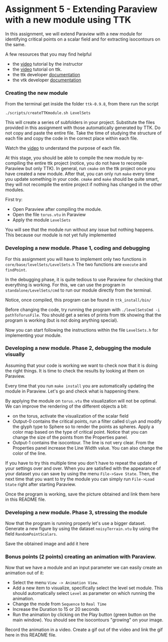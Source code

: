 # Assignment 5 - Extending Paraview with a new module using TTK

In this assignment, we will extend Paraview with a new module for identifying critical points on a scalar field and for extracting isocontours on the same.

A few resources that you may find helpful
- the [video](https://drive.google.com/file/d/1FlrCtbu6K1t4oO38dTflzsZsWF-SszlC/view?usp=sharing) tutorial by the instructor
- the [video](https://topology-tool-kit.github.io/tutorials.html#newModule) tutorial on ttk.
- the ttk developer [documentation](https://topology-tool-kit.github.io/doc/html/index.html)
- the vtk developer [documentation](https://vtk.org/doc/nightly/html/)


### Creating the new module

From the terminal get inside the folder `ttk-0.9.8`, from there run the script

`./scripts/createTTKmodule.sh LevelSets`

This will create a series of subfolders in your project.
Substitute the files provided in this assignment with those automatically generated by TTK. Do not copy and paste the entire file. Take the time of studying the structure of each file and copy the code in the correct place within each file.

Watch the [video](https://drive.google.com/file/d/1FlrCtbu6K1t4oO38dTflzsZsWF-SszlC/view?usp=sharing) to understand the purpose of each file.

At this stage, you should be able to compile the new module by re-compiling the entire ttk project (notice, you do not have to recompile Paraview but only TTK). In general, run `cmake` on the ttk project once you have created a new module. After that, you can only run `make` every time you update something in your code. `cmake` and `make` should be quite smart, they will not recompile the entire project if nothing has changed in the other modules.

First try:
- Open Paraview after compiling the module.
- Open the file `torus.vtu` in Paraview
- Apply the module `LevelSets`

You will see that the module run without any issue but nothing happens. This because our module is not yet fully implemented


### Developing a new module. Phase 1, coding and debugging

For this assignment you will have to implement only two functions in `core/base/levelSets/LevelSets.h`
The two functions are `execute` and `findPoint`.

In the debugging phase, it is quite tedious to use Paraview for checking that everything is working. For this, we can use the program in `standalone/LevelSets/cmd` to run our module directly from the terminal.

Notice, once compiled, this program can be found in `ttk_install/bin/`

Before changing the code, try running the program with `./levelSetsCmd -i pathToTorusFile`.
You should get a series of prints from ttk showing that the program is working (but is not doing anything special).

Now you can start following the instructions within the file `LevelSets.h` for implementing your module.


### Developing a new module. Phase 2, debugging the module visually

Assuming that your code is working we want to check now that it is doing the right things. It is time to check the results by looking at them on Paraview.

Every time that you run `make install` you are automatically updating the module in Paraview. Let's go and check what is happening there.

By applying the module on `torus.vtu` the visualization will not be optimal. We can improve the rendering of the different objects a bit:
- on the torus, activate the visualization of the scalar field
- Output-0 contains the critical points, run a filter called `Glyph` and modify the glyph type to Sphere so to render the points as spheres. Apply a color map based on the type of critical point. Notice that you can change the size of the points from the Properties panel.
- Output-1 contains the isocontour. The line is not very clear. From the Properties panel increase the Line Width value. You can also change the color of the line.

If you have to try this multiple time you don't have to repeat the update of your settings over and over. When you are satisfied with the appearance of your dataset you can save by using the menu `File->Save State`. Then, the next time that you want to try the module you can simply run `File->Load State` right after starting Paraview.

Once the program is working, save the picture obtained and link them here in this README file.



### Developing a new module. Phase 3, stressing the module

Now that the program is running properly let's use a bigger dataset. Generate a new figure by using the dataset `noisyTerrain.vtu` by using the field `RandomPointScalars`.

Save the obtained image and add it here


### Bonus points (2 points) creating an animation with Paraview.

Now that we have a module and an input parameter we can easily create an animation out of it:
- Select the menu `View -> Animation View`.
- Add a new item to visualize, specifically select the level set module. This should automatically select `Level` as parameter on which running the animation.
- Change the mode from `Sequence` to `Real Time`
- Increase the Duration to 15 or 20 seconds
- Run the animation by clicking on the Play button (green button on the main window). You should see the isocontours "growing" on your image.

Record the animation in a video. Create a gif out of the video and link the gif here in this README file.
